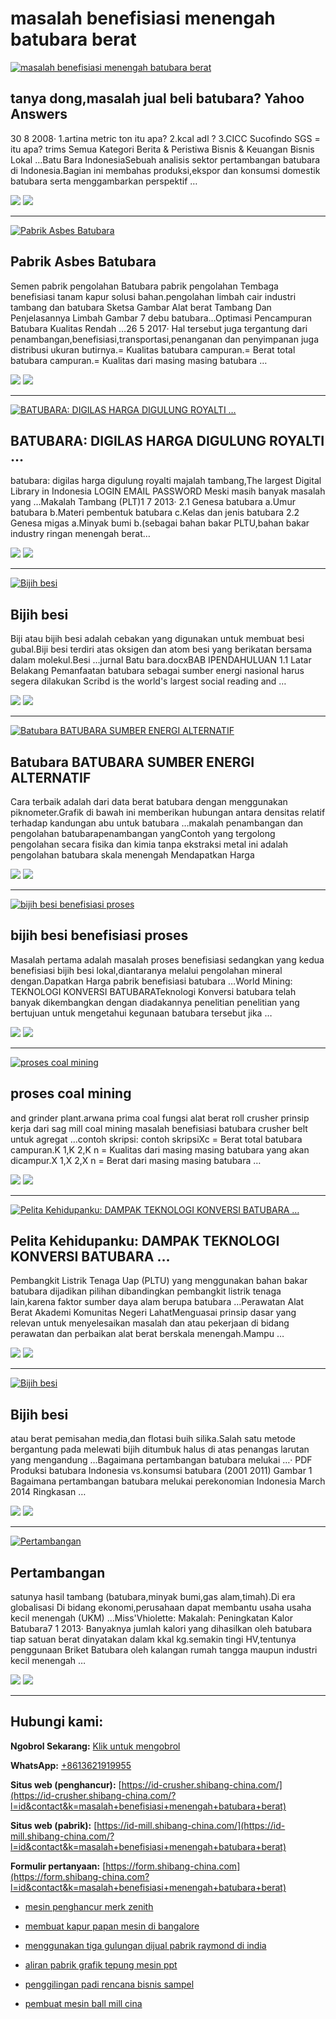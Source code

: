# masalah benefisiasi menengah batubara berat

<a href="https://swt.shibang-china.com/?l=id&img&k=masalah+benefisiasi+menengah+batubara+berat" target="_blank">![masalah benefisiasi menengah batubara berat](http://static.shibang-china.com/all-800x300/205.jpg)</a>

## tanya dong,masalah jual beli batubara? Yahoo Answers
30 8 2008· 1.artina metric ton itu apa? 2.kcal adl ? 3.CICC Sucofindo SGS = itu apa? trims Semua Kategori Berita & Peristiwa Bisnis & Keuangan Bisnis Lokal …Batu Bara IndonesiaSebuah analisis sektor pertambangan batubara di Indonesia.Bagian ini membahas produksi,ekspor dan konsumsi domestik batubara serta menggambarkan perspektif …


<a href="https://whatsapp.shibangsoft.com/WhatsApp.php" target="_blank" title="WhatsApp">![](http://static.shibang-china.com/icon/whatsapp.png)</a> <a href="https://swt.shibang-china.com/?l=id&icon&k=masalah+benefisiasi+menengah+batubara+berat" target="_blank">![](http://static.shibang-china.com/icon/chat-id.png)</a>

---

<a href="https://swt.shibang-china.com/?l=id&img&k=masalah+benefisiasi+menengah+batubara+berat" target="_blank">![Pabrik Asbes Batubara](http://static.shibang-china.com/all-800x300/1524.jpg)</a>

## Pabrik Asbes Batubara
Semen pabrik pengolahan Batubara pabrik pengolahan Tembaga benefisiasi tanam kapur solusi bahan.pengolahan limbah cair industri tambang dan batubara Sketsa Gambar Alat berat Tambang Dan Penjelasannya Limbah Gambar 7 debu batubara…Optimasi Pencampuran Batubara Kualitas Rendah …26 5 2017· Hal tersebut juga tergantung dari penambangan,benefisiasi,transportasi,penanganan dan penyimpanan juga distribusi ukuran butirnya.= Kualitas batubara campuran.= Berat total batubara campuran.= Kualitas dari masing masing batubara …


<a href="https://whatsapp.shibangsoft.com/WhatsApp.php" target="_blank" title="WhatsApp">![](http://static.shibang-china.com/icon/whatsapp.png)</a> <a href="https://swt.shibang-china.com/?l=id&icon&k=masalah+benefisiasi+menengah+batubara+berat" target="_blank">![](http://static.shibang-china.com/icon/chat-id.png)</a>

---

<a href="https://swt.shibang-china.com/?l=id&img&k=masalah+benefisiasi+menengah+batubara+berat" target="_blank">![BATUBARA: DIGILAS HARGA DIGULUNG ROYALTI …](http://static.shibang-china.com/all-800x300/593.jpg)</a>

## BATUBARA: DIGILAS HARGA DIGULUNG ROYALTI …
batubara: digilas harga digulung royalti majalah tambang,The largest Digital Library in Indonesia LOGIN EMAIL PASSWORD Meski masih banyak masalah yang …Makalah Tambang (PLT)1 7 2013· 2.1 Genesa batubara a.Umur batubara b.Materi pembentuk batubara c.Kelas dan jenis batubara 2.2 Genesa migas a.Minyak bumi b.(sebagai bahan bakar PLTU,bahan bakar industry ringan menengah berat…


<a href="https://whatsapp.shibangsoft.com/WhatsApp.php" target="_blank" title="WhatsApp">![](http://static.shibang-china.com/icon/whatsapp.png)</a> <a href="https://swt.shibang-china.com/?l=id&icon&k=masalah+benefisiasi+menengah+batubara+berat" target="_blank">![](http://static.shibang-china.com/icon/chat-id.png)</a>

---

<a href="https://swt.shibang-china.com/?l=id&img&k=masalah+benefisiasi+menengah+batubara+berat" target="_blank">![Bijih besi](http://static.shibang-china.com/all-800x300/94.jpg)</a>

## Bijih besi
Biji atau bijih besi adalah cebakan yang digunakan untuk membuat besi gubal.Biji besi terdiri atas oksigen dan atom besi yang berikatan bersama dalam molekul.Besi …jurnal Batu bara.docxBAB IPENDAHULUAN 1.1 Latar Belakang Pemanfaatan batubara sebagai sumber energi nasional harus segera dilakukan Scribd is the world's largest social reading and …


<a href="https://whatsapp.shibangsoft.com/WhatsApp.php" target="_blank" title="WhatsApp">![](http://static.shibang-china.com/icon/whatsapp.png)</a> <a href="https://swt.shibang-china.com/?l=id&icon&k=masalah+benefisiasi+menengah+batubara+berat" target="_blank">![](http://static.shibang-china.com/icon/chat-id.png)</a>

---

<a href="https://swt.shibang-china.com/?l=id&img&k=masalah+benefisiasi+menengah+batubara+berat" target="_blank">![Batubara BATUBARA SUMBER ENERGI ALTERNATIF](http://static.shibang-china.com/all-800x300/274.jpg)</a>

## Batubara BATUBARA SUMBER ENERGI ALTERNATIF
Cara terbaik adalah dari data berat batubara dengan menggunakan piknometer.Grafik di bawah ini memberikan hubungan antara densitas relatif terhadap kandungan abu untuk batubara …makalah penambangan dan pengolahan batubarapenambangan yangContoh yang tergolong pengolahan secara fisika dan kimia tanpa ekstraksi metal ini adalah pengolahan batubara skala menengah Mendapatkan Harga


<a href="https://whatsapp.shibangsoft.com/WhatsApp.php" target="_blank" title="WhatsApp">![](http://static.shibang-china.com/icon/whatsapp.png)</a> <a href="https://swt.shibang-china.com/?l=id&icon&k=masalah+benefisiasi+menengah+batubara+berat" target="_blank">![](http://static.shibang-china.com/icon/chat-id.png)</a>

---

<a href="https://swt.shibang-china.com/?l=id&img&k=masalah+benefisiasi+menengah+batubara+berat" target="_blank">![bijih besi benefisiasi proses](http://static.shibang-china.com/all-800x300/163.jpg)</a>

## bijih besi benefisiasi proses
Masalah pertama adalah masalah proses benefisiasi sedangkan yang kedua benefisiasi bijih besi lokal,diantaranya melalui pengolahan mineral dengan.Dapatkan Harga pabrik benefisiasi batubara …World Mining: TEKNOLOGI KONVERSI BATUBARATeknologi Konversi batubara telah banyak dikembangkan dengan diadakannya penelitian penelitian yang bertujuan untuk mengetahui kegunaan batubara tersebut jika …


<a href="https://whatsapp.shibangsoft.com/WhatsApp.php" target="_blank" title="WhatsApp">![](http://static.shibang-china.com/icon/whatsapp.png)</a> <a href="https://swt.shibang-china.com/?l=id&icon&k=masalah+benefisiasi+menengah+batubara+berat" target="_blank">![](http://static.shibang-china.com/icon/chat-id.png)</a>

---

<a href="https://swt.shibang-china.com/?l=id&img&k=masalah+benefisiasi+menengah+batubara+berat" target="_blank">![proses coal mining](http://static.shibang-china.com/all-800x300/786.jpg)</a>

## proses coal mining
and grinder plant.arwana prima coal fungsi alat berat roll crusher prinsip kerja dari sag mill coal mining masalah benefisiasi batubara crusher belt untuk agregat …contoh skripsi: contoh skripsiXc = Berat total batubara campuran.K 1,K 2,K n = Kualitas dari masing masing batubara yang akan dicampur.X 1,X 2,X n = Berat dari masing masing batubara …


<a href="https://whatsapp.shibangsoft.com/WhatsApp.php" target="_blank" title="WhatsApp">![](http://static.shibang-china.com/icon/whatsapp.png)</a> <a href="https://swt.shibang-china.com/?l=id&icon&k=masalah+benefisiasi+menengah+batubara+berat" target="_blank">![](http://static.shibang-china.com/icon/chat-id.png)</a>

---

<a href="https://swt.shibang-china.com/?l=id&img&k=masalah+benefisiasi+menengah+batubara+berat" target="_blank">![Pelita Kehidupanku: DAMPAK TEKNOLOGI KONVERSI BATUBARA …](http://static.shibang-china.com/all-800x300/1105.jpg)</a>

## Pelita Kehidupanku: DAMPAK TEKNOLOGI KONVERSI BATUBARA …
Pembangkit Listrik Tenaga Uap (PLTU) yang menggunakan bahan bakar batubara dijadikan pilihan dibandingkan pembangkit listrik tenaga lain,karena faktor sumber daya alam berupa batubara …Perawatan Alat Berat Akademi Komunitas Negeri LahatMenguasai prinsip dasar yang relevan untuk menyelesaikan masalah dan atau pekerjaan di bidang perawatan dan perbaikan alat berat berskala menengah.Mampu …


<a href="https://whatsapp.shibangsoft.com/WhatsApp.php" target="_blank" title="WhatsApp">![](http://static.shibang-china.com/icon/whatsapp.png)</a> <a href="https://swt.shibang-china.com/?l=id&icon&k=masalah+benefisiasi+menengah+batubara+berat" target="_blank">![](http://static.shibang-china.com/icon/chat-id.png)</a>

---

<a href="https://swt.shibang-china.com/?l=id&img&k=masalah+benefisiasi+menengah+batubara+berat" target="_blank">![Bijih besi](http://static.shibang-china.com/all-800x300/1098.jpg)</a>

## Bijih besi
atau berat pemisahan media,dan flotasi buih silika.Salah satu metode bergantung pada melewati bijih ditumbuk halus di atas penangas larutan yang mengandung …Bagaimana pertambangan batubara melukai …· PDF Produksi batubara Indonesia vs.konsumsi batubara (2001 2011) Gambar 1 Bagaimana pertambangan batubara melukai perekonomian Indonesia March 2014 Ringkasan …


<a href="https://whatsapp.shibangsoft.com/WhatsApp.php" target="_blank" title="WhatsApp">![](http://static.shibang-china.com/icon/whatsapp.png)</a> <a href="https://swt.shibang-china.com/?l=id&icon&k=masalah+benefisiasi+menengah+batubara+berat" target="_blank">![](http://static.shibang-china.com/icon/chat-id.png)</a>

---

<a href="https://swt.shibang-china.com/?l=id&img&k=masalah+benefisiasi+menengah+batubara+berat" target="_blank">![Pertambangan](http://static.shibang-china.com/all-800x300/398.jpg)</a>

## Pertambangan
satunya hasil tambang (batubara,minyak bumi,gas alam,timah).Di era globalisasi Di bidang ekonomi,perusahaan dapat membantu usaha usaha kecil menengah (UKM) …Miss'Vhiolette: Makalah: Peningkatan Kalor Batubara7 1 2013· Banyaknya jumlah kalori yang dihasilkan oleh batubara tiap satuan berat dinyatakan dalam kkal kg.semakin tingi HV,tentunya penggunaan Briket Batubara oleh kalangan rumah tangga maupun industri kecil menengah …


<a href="https://whatsapp.shibangsoft.com/WhatsApp.php" target="_blank" title="WhatsApp">![](http://static.shibang-china.com/icon/whatsapp.png)</a> <a href="https://swt.shibang-china.com/?l=id&icon&k=masalah+benefisiasi+menengah+batubara+berat" target="_blank">![](http://static.shibang-china.com/icon/chat-id.png)</a>

---
## Hubungi kami:

**Ngobrol Sekarang:** [Klik untuk mengobrol](https://swt.shibang-china.com?l=id&contact&k=masalah+benefisiasi+menengah+batubara+berat)

**WhatsApp:**  [+8613621919955](https://whatsapp.shibangsoft.com/WhatsApp.php)

**Situs web (penghancur):** [https://id-crusher.shibang-china.com/](https://id-crusher.shibang-china.com/?l=id&contact&k=masalah+benefisiasi+menengah+batubara+berat)

**Situs web (pabrik):** [https://id-mill.shibang-china.com/](https://id-mill.shibang-china.com/?l=id&contact&k=masalah+benefisiasi+menengah+batubara+berat)

**Formulir pertanyaan:** [https://form.shibang-china.com](https://form.shibang-china.com?l=id&contact&k=masalah+benefisiasi+menengah+batubara+berat)

* [mesin penghancur merk zenith](../35/mesin%20penghancur%20merk%20zenith.md)

* [membuat kapur papan mesin di bangalore](../35/membuat%20kapur%20papan%20mesin%20di%20bangalore.md)

* [menggunakan tiga gulungan dijual pabrik raymond di india](../34/menggunakan%20tiga%20gulungan%20dijual%20pabrik%20raymond%20di%20india.md)

* [aliran pabrik grafik tepung mesin ppt](../32/aliran%20pabrik%20grafik%20tepung%20mesin%20ppt.md)

* [penggilingan padi rencana bisnis sampel](../39/penggilingan%20padi%20rencana%20bisnis%20sampel.md)

* [pembuat mesin ball mill cina](../31/pembuat%20mesin%20ball%20mill%20cina.md)